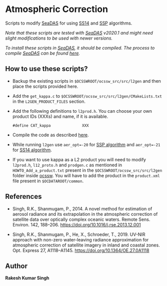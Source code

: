 # Atmospheric Correction
Scripts to modify [SeaDAS](https://seadas.gsfc.nasa.gov/) for using [SS14](https://doi.org/10.1016/j.rse.2013.12.001) and [SSP](https://doi.org/10.1364/OE.27.0A1118) algorithms.

*Note that these scripts are tested with [SeaDAS](https://seadas.gsfc.nasa.gov/) v2020.1 and might need slight modifications to be used with newer versions.*


*To install these scripts in [SeaDAS](https://seadas.gsfc.nasa.gov/), it should be compiled. The process to compile [SeaDAS](https://seadas.gsfc.nasa.gov/) can be found [here](https://seadas.gsfc.nasa.gov/build_ocssw/#building-the-code).*


## How to use these scripts?

* Backup the existing scripts in `$OCSSWROOT/ocssw_src/src/l2gen` and then place the scripts provided here.
* Add the `get_kappa.c` to `$OCSSWROOT/ocssw_src/src/l2gen/CMakeLists.txt` in the `L2GEN_PRODUCT_FILES` section.
* Add the following definitions to `l2prod.h`. You can choose your own product IDs (XXXs) and name, if it is available. 
  ```
  #define CAT_kappa              XXX
  ```
* Compile the code as described [here](https://seadas.gsfc.nasa.gov/build_ocssw/#building-the-code).
* While running `l2gen` use `aer_opt=-20` for [SSP algorithm](https://doi.org/10.1016/j.rse.2013.12.001) and `aer_opt=-21` for [SS14 algorithm](https://doi.org/10.1364/OE.27.0A1118).


* If you want to use kappa as a L2 product you will need to modify `l2prod.h`, `l12_proto.h` and `prodgen.c` as mentioned in `HOWTO_Add_a_product.txt` present in the `$OCSSWROOT/ocssw_src/src/l2gen` folder inside [ocssw](https://oceancolor.gsfc.nasa.gov/docs/ocssw/index.html). You will have to add the product in the `product.xml` file present in `$OCDATAROOT/common`.

## References

* Singh, R.K., Shanmugam, P., 2014. A novel method for estimation of aerosol radiance and its extrapolation in the atmospheric correction of satellite data over optically complex oceanic waters. Remote Sens. Environ. 142, 188–206. https://doi.org/10.1016/j.rse.2013.12.001


* Singh, R.K., Shanmugam, P., He, X., Schroeder, T., 2019. UV-NIR approach with non-zero water-leaving radiance approximation for atmospheric correction of satellite imagery in inland and coastal zones. Opt. Express 27, A1118–A1145. https://doi.org/10.1364/OE.27.0A1118


## Author
**Rakesh Kumar Singh**
